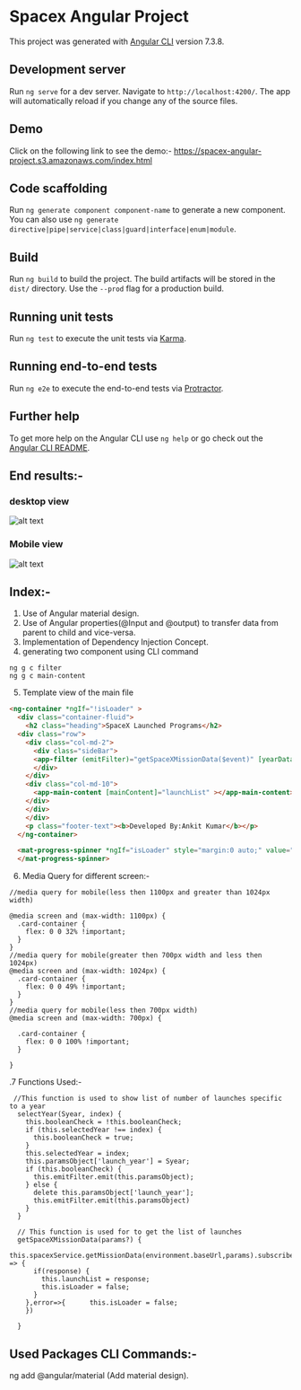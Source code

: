 # Spacex Angular Project

This project was generated with [Angular CLI](https://github.com/angular/angular-cli) version 7.3.8.

## Development server

Run `ng serve` for a dev server. Navigate to `http://localhost:4200/`. The app will automatically reload if you change any of the source files.

## Demo
Click on the following link to see the demo:- https://spacex-angular-project.s3.amazonaws.com/index.html


## Code scaffolding

Run `ng generate component component-name` to generate a new component. You can also use `ng generate directive|pipe|service|class|guard|interface|enum|module`.

## Build

Run `ng build` to build the project. The build artifacts will be stored in the `dist/` directory. Use the `--prod` flag for a production build.

## Running unit tests

Run `ng test` to execute the unit tests via [Karma](https://karma-runner.github.io).

## Running end-to-end tests

Run `ng e2e` to execute the end-to-end tests via [Protractor](http://www.protractortest.org/).

## Further help

To get more help on the Angular CLI use `ng help` or go check out the [Angular CLI README](https://github.com/angular/angular-cli/blob/master/README.md).


## End results:-
### desktop view 

![alt text](https://github.com/iankitchauhan/Spacex-Angular-Project/blob/master/desktop-view.PNG)

### Mobile view

![alt text](https://github.com/iankitchauhan/Spacex-Angular-Project/blob/master/mbile.png)

## Index:-
1. Use of Angular material design.
2. Use of Angular properties(@Input and @output) to transfer data from parent to child and vice-versa.
3. Implementation of Dependency Injection Concept.
4. generating two component using CLI command
```
ng g c filter
ng g c main-content

```
5. Template view of the main file

```html
<ng-container *ngIf="!isLoader" >
  <div class="container-fluid">
    <h2 class="heading">SpaceX Launched Programs</h2>
  <div class="row">
    <div class="col-md-2">
      <div class="sideBar">
      <app-filter (emitFilter)="getSpaceXMissionData($event)" [yearData]="yearArray" ></app-filter>
      </div>
    </div>
    <div class="col-md-10">
      <app-main-content [mainContent]="launchList" ></app-main-content>
    </div>
    </div>
    </div>
    <p class="footer-text"><b>Developed By:Ankit Kumar</b></p>
  </ng-container>

  <mat-progress-spinner *ngIf="isLoader" style="margin:0 auto;" value="100" size="large" diameter="500"  mode="indeterminate">
  </mat-progress-spinner>
  ```
6. Media Query  for different screen:-
```
//media query for mobile(less then 1100px and greater than 1024px width)

@media screen and (max-width: 1100px) {
  .card-container {
    flex: 0 0 32% !important;
  }
}
//media query for mobile(greater then 700px width and less then 1024px)
@media screen and (max-width: 1024px) {
  .card-container {
    flex: 0 0 49% !important;
  }
}
//media query for mobile(less then 700px width)
@media screen and (max-width: 700px) {

  .card-container {
    flex: 0 0 100% !important;
  }

}
```
.7 Functions Used:-
```
 //This function is used to show list of number of launches specific to a year
  selectYear(Syear, index) {
    this.booleanCheck = !this.booleanCheck;
    if (this.selectedYear !== index) {
      this.booleanCheck = true;
    }
    this.selectedYear = index;
    this.paramsObject['launch_year'] = Syear;
    if (this.booleanCheck) {
      this.emitFilter.emit(this.paramsObject);
    } else {
      delete this.paramsObject['launch_year'];
      this.emitFilter.emit(this.paramsObject)
    }
  }

  // This function is used for to get the list of launches
  getSpaceXMissionData(params?) {
    this.spacexService.getMissionData(environment.baseUrl,params).subscribe((response:Array<any[]>) => {
      if(response) {
        this.launchList = response;
        this.isLoader = false;
      }
    },error=>{      this.isLoader = false;
    })

  }

```
## Used Packages CLI Commands:-
ng add @angular/material (Add material design).




